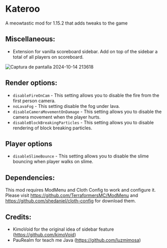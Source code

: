 # Kateroo
A meowtastic mod for 1.15.2 that adds tweaks to the game

## Miscellaneous:

- Extension for vanilla scoreboard sidebar. Add on top of the sidebar a total of all players on scoreboard.
  
![Captura de pantalla 2024-10-14 213618](https://github.com/user-attachments/assets/60b81638-b96f-4331-a05e-cd1a91147b3e)


## Render options:

- ``disableFireOnCam`` - This setting allows you to disable the fire from the first person camera.
- ``noLavaFog`` - This setting disable the fog under lava.
- ``disableCameraMovementOnDamage`` - This setting allows you to disable the camera movement when the player hurts.
- ``disableBlockBreakingParticles`` - This setting allows you to disable rendering of block breaking particles.

## Player options

- ``disableSlimeBounce`` - This setting allows you to disable the slime bouncing when player walks on slime.

## Dependencies:

This mod requires ModMenu and Cloth Config to work and configure it. Please visit https://github.com/TerraformersMC/ModMenu and https://github.com/shedaniel/cloth-config for download them.

## Credits:

- KimoVoid for the original idea of sidebar feature (https://github.com/kimoVoid)
- PauRealm for teach me Java (https://github.com/luzmimosa)
